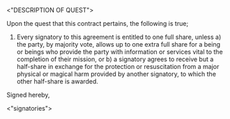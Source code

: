 <"DESCRIPTION OF QUEST">

Upon the quest that this contract pertains, the following is true;

1. Every signatory to this agreement is entitled to one full share, unless a) the party, by majority vote, allows up to one extra full share for a being or beings who provide the party with information or services vital to the completion of their mission, or b) a signatory agrees to receive but a half-share in exchange for the protection or resuscitation from a major physical or magical harm provided by another signatory, to which the other half-share is awarded.

Signed hereby,

<"signatories">

